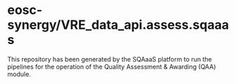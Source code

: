 # eosc-synergy/VRE_data_api.assess.sqaaas
This repository has been generated by the SQAaaS platform to run the pipelines
for the operation of the
Quality Assessment & Awarding (QAA)
module.